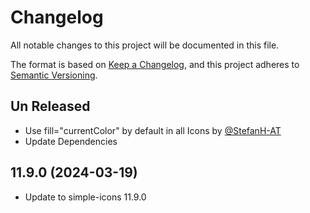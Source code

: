# Changelog

All notable changes to this project will be documented in this file.

The format is based on [Keep a Changelog](https://keepachangelog.com/en/1.1.0/),
and this project adheres to [Semantic Versioning](https://semver.org/spec/v2.0.0.html).
## Un Released
- Use fill="currentColor" by default in all Icons by [@StefanH-AT](https://github.com/StefanH-AT)
- Update Dependencies

## 11.9.0 (2024-03-19)
- Update to simple-icons 11.9.0

[11.9.0]: https://github.com/wyatt-herkamp/digestible/releases/tag/0.1.0
